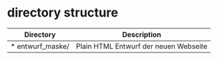 # directory structure


| Directory          | Description                           |
| ------------------ |---------------------------------------|
| * entwurf_maske/   | Plain HTML Entwurf der neuen Webseite | 





 
